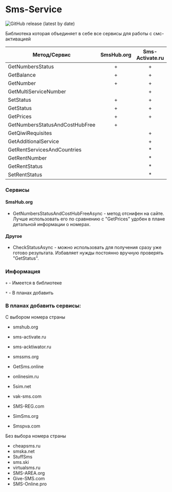 # Sms-Service

![GitHub release (latest by date)](https://img.shields.io/badge/C%23%20-%20.Net%20Framework%204.5.2-blueviolet)

Библиотека которая объединяет в себе все сервисы для работы с смс-активацией

|Метод/Сервис| SmsHub.org|Sms-Activate.ru|||||
|---|:---:|:---:|:---:|:---:|:---:|:---:|
|GetNumbersStatus|+|+|||||
|GetBalance|+|+|||||
|GetNumber|+|+|||||
|GetMultiServiceNumber||+|||||
|SetStatus|+|+|||||
|GetStatus|+|+|||||
|GetPrices|+|+|||||
|GetNumbersStatusAndCostHubFree|+||||||
|GetQiwiRequisites|| + |||||
|GetAdditionalService|| + |||||
|GetRentServicesAndCountries|| * |||||
|GetRentNumber|| * |||||
|GetRentStatus|| * |||||
|SetRentStatus|| * |||||

### Сервисы
#### SmsHub.org
- GetNumbersStatusAndCostHubFreeAsync - метод отснифен на сайте. Лучше использовать его по сравнению с "GetPrices" удобен в плане детальной информации о номерах.

#### Другое 
- CheckStatusAsync - можно использовать для получения сразу уже готово результата. Избавляет нужды постоянно вручную проверять "GetStatus".

### Информация
`+` - Имеется в библиотеке

`*` - В планах добавить

### В планах добавить сервисы:
С выбором номера страны
* smshub.org
* sms-activate.ru
* sms-acktiwator.ru
* smssms.org
* GetSms.online
* onlinesim.ru
* 5sim.net
* vak-sms.com

* SMS-REG.com
* SimSms.org
* Smspva.com

Без выбора номера страны
* cheapsms.ru
* smska.net
* StuffSms
* sms.ski
* virtualsms.ru
* SMS-AREA.org
* Give-SMS.com
* SMS-Online.pro
